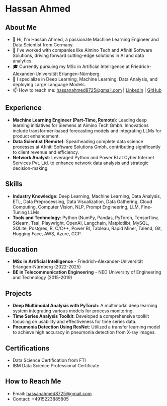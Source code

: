 # Hassan Ahmed

## About Me
- 👋 Hi, I'm Hassan Ahmed, a passionate Machine Learning Engineer and Data Scientist from Germany.
- 🏢 I've worked with companies like Aimino Tech and Afiniti Software Solutions, driving forward cutting-edge solutions in AI and data analytics.
- 🎓 Currently pursuing my MSc in Artificial Intelligence at Friedrich-Alexander-Universität Erlangen-Nürnberg.
- 💼 I specialize in Deep Learning, Machine Learning, Data Analysis, and deploying Large Language Models.
- 📫 How to reach me: hassanahmed8725@gmail.com | [LinkedIn](https://www.linkedin.com/in/hassan-ahmed-554819148/) | [GitHub](https://github.com/Hassan8725)

## Experience
- **Machine Learning Engineer (Part-Time, Remote)**: Leading deep learning initiatives for Siemens at Aimino Tech Gmbh. Innovations include transformer-based forecasting models and integrating LLMs for product enhancement.
- **Data Scientist (Remote)**: Spearheading complete data science processes at Afiniti Software Solutions Gmbh, contributing significantly to client revenue and efficiency.
- **Network Analyst**: Leveraged Python and Power BI at Cyber Internet Services Pvt. Ltd. to enhance network data analysis and strategic decision-making.

## Skills
- **Industry Knowledge**: Deep Learning, Machine Learning, Data Analysis, ETL, Data Preprocessing, Data Visualization, Data Gathering, Cloud Computing, Computer Vision, NLP, Prompt Engineering, LLM, Fine-Tuning LLMs.
- **Tools and Technology**: Python (NumPy, Pandas, PyTorch, Tensorflow, Sklearn, Tsai, Playwright, OpenAI, Langchain, Matplotlib), MySQL, SQLite, Postgres, R, C/C++, Power BI, Tableau, Rapid Miner, Talend, Git, Hugging Face, AWS, Azure, GCP.

## Education
- **MSc in Artificial Intelligence** - Friedrich-Alexander-Universität Erlangen-Nürnberg (2022-2025)
- **BE in Telecommunication Engineering** - NED University of Engineering and Technology (2015-2019)

## Projects
- **Deep Multimodal Analysis with PyTorch**: A multimodal deep learning system integrating various models for process monitoring.
- **Time Series Analysis Toolkit**: Developed a comprehensive toolkit focusing on usability and effectiveness for time series data.
- **Pneumonia Detection Using ResNet**: Utilized a transfer learning model to achieve high accuracy in pneumonia detection from X-ray images.


## Certifications
- Data Science Certification from FTI 
- IBM Data Science Professional Certificate 

## How to Reach Me
- Email: hassanahmed8725@gmail.com
- Contact: +4915223885805

